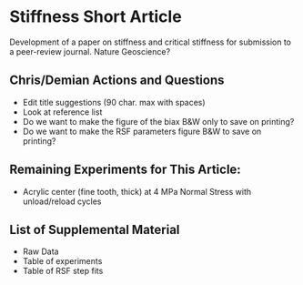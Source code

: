 Stiffness Short Article
=====================

Development of a paper on stiffness and critical stiffness for submission
to a peer-review journal. Nature Geoscience?

## Chris/Demian Actions and Questions
- Edit title suggestions (90 char. max with spaces)
- Look at reference list
- Do we want to make the figure of the biax B&W only to save on printing?
- Do we want to make the RSF parameters figure B&W to save on printing?

## Remaining Experiments for This Article:
- Acrylic center (fine tooth, thick) at 4 MPa Normal Stress with
unload/reload cycles

## List of Supplemental Material
- Raw Data
- Table of experiments
- Table of RSF step fits
